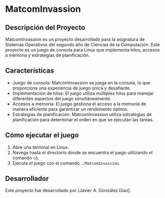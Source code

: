 # MatcomInvassion

## Descripción del Proyecto

MatcomInvassion es un proyecto desarrollado para la asignatura de Sistemas Operativos del segundo año de Ciencias de la Computación. Este proyecto es un juego de consola para Linux que implementa hilos, accesos a memoria y estrategias de planificación.

## Características

- Juego de consola: MatcomInvassion se juega en la consola, lo que proporciona una experiencia de juego única y desafiante.
- Implementación de hilos: El juego utiliza múltiples hilos para manejar diferentes aspectos del juego simultáneamente.
- Accesos a memoria: El juego gestiona el acceso a la memoria de manera eficiente para garantizar un rendimiento óptimo.
- Estrategias de planificación: MatcomInvassion utiliza estrategias de planificación para determinar el orden en que se ejecutan las tareas.

## Cómo ejecutar el juego

1. Abre una terminal en Linux.
2. Navega hasta el directorio donde se encuentra el juego utilizando el comando `cd`.
3. Ejecuta el juego con el comando `./MatcomInvassion`.

## Desarrollador

Este proyecto fue desarrollado por [Javier A. González Díaz].

